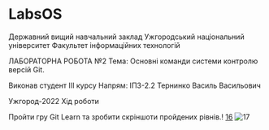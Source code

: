 # LabsOS
Державний вищий навчальний заклад Ужгородський національний університет Факультет інформаційних технологій

ЛАБОРАТОРНА РОБОТА №2 Тема: Основні команди системи контролю версій Git.

Виконав студент ІIІ курсу Напрям: ІПЗ-2.2 Тернинко Василь Васильович

Ужгород-2022 Хід роботи

Пройти гру Git Learn та зробити скріншоти пройдених рівнів.!
[16](https://user-images.githubusercontent.com/99879459/224990256-d8f6f853-abb7-47cd-8561-e7148b4f400e.png)
![17](https://user-images.githubusercontent.com/99879459/224990285-fb303ae7-8054-42fa-8b45-4bf018e869be.png)
